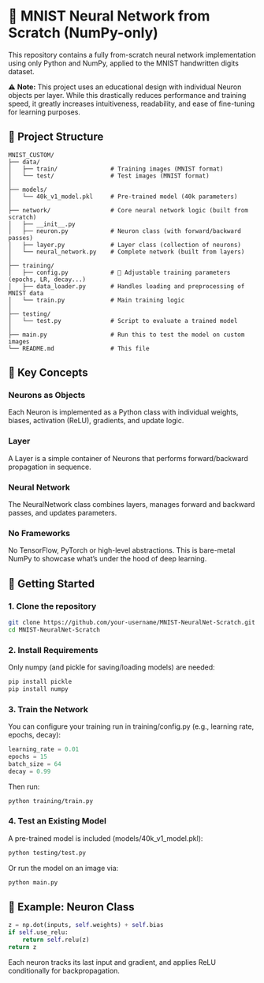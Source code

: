 # 🧠 MNIST Neural Network from Scratch (NumPy-only)
This repository contains a fully from-scratch neural network implementation using only Python and NumPy, applied to the MNIST handwritten digits dataset.

⚠️ **Note:** This project uses an educational design with individual Neuron objects per layer. While this drastically reduces performance and training speed, it greatly increases intuitiveness, readability, and ease of fine-tuning for learning purposes.

## 📁 Project Structure

```
MNIST_CUSTOM/
├── data/
│   ├── train/               # Training images (MNIST format)
│   └── test/                # Test images (MNIST format)
│
├── models/
│   └── 40k_v1_model.pkl     # Pre-trained model (40k parameters)
│
├── network/                 # Core neural network logic (built from scratch)
│   ├── __init__.py
│   ├── neuron.py            # Neuron class (with forward/backward passes)
│   ├── layer.py             # Layer class (collection of neurons)
│   └── neural_network.py    # Complete network (built from layers)
│
├── training/
│   ├── config.py            # 🔧 Adjustable training parameters (epochs, LR, decay...)
│   ├── data_loader.py       # Handles loading and preprocessing of MNIST data
│   └── train.py             # Main training logic
│
├── testing/
│   └── test.py              # Script to evaluate a trained model
│
├── main.py                  # Run this to test the model on custom images
└── README.md                # This file
```

## 🧩 Key Concepts
### Neurons as Objects 
Each Neuron is implemented as a Python class with individual weights, biases, activation (ReLU), gradients, and update logic.

### Layer
A Layer is a simple container of Neurons that performs forward/backward propagation in sequence.

### Neural Network
The NeuralNetwork class combines layers, manages forward and backward passes, and updates parameters.

### No Frameworks
No TensorFlow, PyTorch or high-level abstractions. This is bare-metal NumPy to showcase what’s under the hood of deep learning.

## 🚀 Getting Started
### 1. Clone the repository
```bash
git clone https://github.com/your-username/MNIST-NeuralNet-Scratch.git
cd MNIST-NeuralNet-Scratch
```
### 2. Install Requirements
Only numpy (and pickle for saving/loading models) are needed:

```bash
pip install pickle
pip install numpy
```
### 3. Train the Network
You can configure your training run in training/config.py (e.g., learning rate, epochs, decay):

```python
learning_rate = 0.01
epochs = 15
batch_size = 64
decay = 0.99
```
Then run:

```bash
python training/train.py
```
### 4. Test an Existing Model
A pre-trained model is included (models/40k_v1_model.pkl):

```bash
python testing/test.py
```
Or run the model on an image via:

```bash
python main.py
```
## 🧠 Example: Neuron Class
```python
z = np.dot(inputs, self.weights) + self.bias
if self.use_relu:
    return self.relu(z)
return z
```
Each neuron tracks its last input and gradient, and applies ReLU conditionally for backpropagation.
